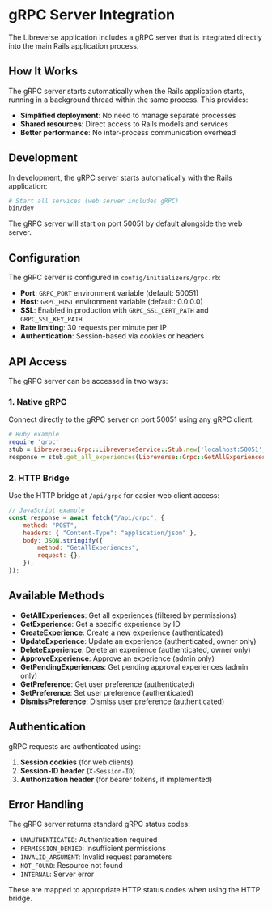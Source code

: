 # gRPC Server Integration

The Libreverse application includes a gRPC server that is integrated directly into the main Rails application process.

## How It Works

The gRPC server starts automatically when the Rails application starts, running in a background thread within the same process. This provides:

- **Simplified deployment**: No need to manage separate processes
- **Shared resources**: Direct access to Rails models and services
- **Better performance**: No inter-process communication overhead

## Development

In development, the gRPC server starts automatically with the Rails application:

```bash
# Start all services (web server includes gRPC)
bin/dev
```

The gRPC server will start on port 50051 by default alongside the web server.

## Configuration

The gRPC server is configured in `config/initializers/grpc.rb`:

- **Port**: `GRPC_PORT` environment variable (default: 50051)
- **Host**: `GRPC_HOST` environment variable (default: 0.0.0.0)
- **SSL**: Enabled in production with `GRPC_SSL_CERT_PATH` and `GRPC_SSL_KEY_PATH`
- **Rate limiting**: 30 requests per minute per IP
- **Authentication**: Session-based via cookies or headers

## API Access

The gRPC server can be accessed in two ways:

### 1. Native gRPC

Connect directly to the gRPC server on port 50051 using any gRPC client:

```ruby
# Ruby example
require 'grpc'
stub = Libreverse::Grpc::LibreverseService::Stub.new('localhost:50051', :this_channel_is_insecure)
response = stub.get_all_experiences(Libreverse::Grpc::GetAllExperiencesRequest.new)
```

### 2. HTTP Bridge

Use the HTTP bridge at `/api/grpc` for easier web client access:

```javascript
// JavaScript example
const response = await fetch("/api/grpc", {
    method: "POST",
    headers: { "Content-Type": "application/json" },
    body: JSON.stringify({
        method: "GetAllExperiences",
        request: {},
    }),
});
```

## Available Methods

- **GetAllExperiences**: Get all experiences (filtered by permissions)
- **GetExperience**: Get a specific experience by ID
- **CreateExperience**: Create a new experience (authenticated)
- **UpdateExperience**: Update an experience (authenticated, owner only)
- **DeleteExperience**: Delete an experience (authenticated, owner only)
- **ApproveExperience**: Approve an experience (admin only)
- **GetPendingExperiences**: Get pending approval experiences (admin only)
- **GetPreference**: Get user preference (authenticated)
- **SetPreference**: Set user preference (authenticated)
- **DismissPreference**: Dismiss user preference (authenticated)

## Authentication

gRPC requests are authenticated using:

1. **Session cookies** (for web clients)
2. **Session-ID header** (`X-Session-ID`)
3. **Authorization header** (for bearer tokens, if implemented)

## Error Handling

The gRPC server returns standard gRPC status codes:

- `UNAUTHENTICATED`: Authentication required
- `PERMISSION_DENIED`: Insufficient permissions
- `INVALID_ARGUMENT`: Invalid request parameters
- `NOT_FOUND`: Resource not found
- `INTERNAL`: Server error

These are mapped to appropriate HTTP status codes when using the HTTP bridge.
